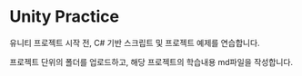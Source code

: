 # Unity Practice

유니티 프로젝트 시작 전, C# 기반 스크립트 및 프로젝트 예제를 연습합니다.

프로젝트 단위의 폴더를 업로드하고, 해당 프로젝트의 학습내용 md파일을 작성합니다.